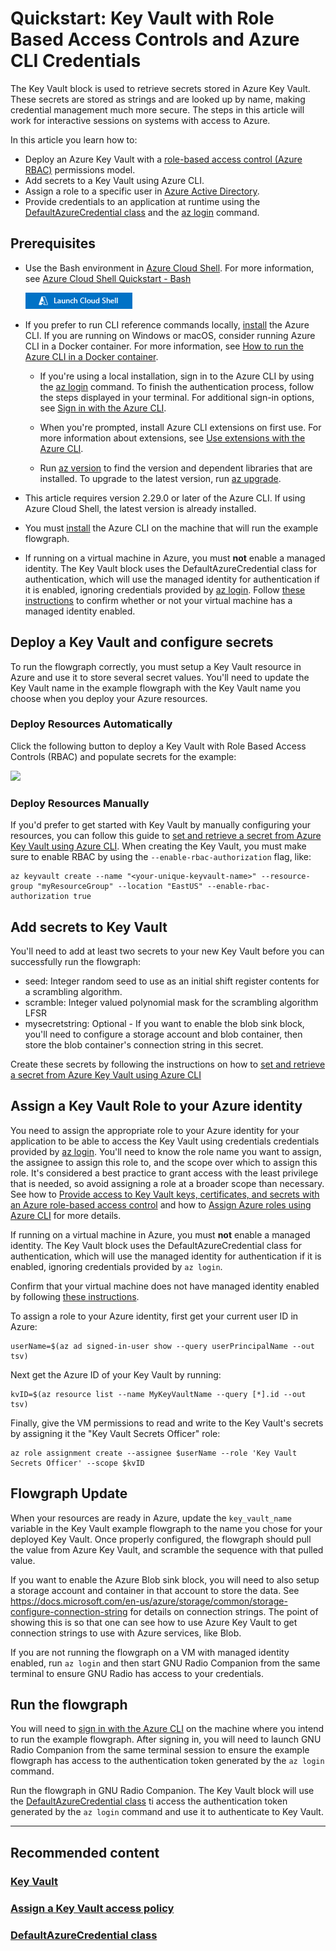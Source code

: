 # Quickstart: Key Vault with Role Based Access Controls and Azure CLI Credentials

The Key Vault block is used to retrieve secrets stored in Azure Key Vault. These secrets are stored as strings and are looked up by name, making credential management much more secure. The steps in this article will work for interactive sessions on
systems with access to Azure.


In this article you learn how to:
- Deploy an Azure Key Vault with a [role-based access control (Azure RBAC)](https://docs.microsoft.com/en-us/azure/role-based-access-control/overview) permissions model.
- Add secrets to a Key Vault using Azure CLI.
- Assign a role to a specific user in [Azure Active Directory](https://docs.microsoft.com/en-us/azure/active-directory/fundamentals/active-directory-whatis).
- Provide credentials to an application at runtime using the [DefaultAzureCredential class](https://docs.microsoft.com/en-us/dotnet/api/azure.identity.defaultazurecredential) and the [az login](https://docs.microsoft.com/en-us/cli/azure/reference-index#az_login) command.

## Prerequisites
- Use the Bash environment in [Azure Cloud Shell](https://docs.microsoft.com/en-us/azure/cloud-shell/quickstart).
For more information, see [Azure Cloud Shell Quickstart - Bash](https://docs.microsoft.com/en-us/azure/cloud-shell/quickstart)

    <a href="https://shell.azure.com"><img src="hdi-launch-cloud-shell.png"></a>

- If you prefer to run CLI reference commands locally, [install](https://docs.microsoft.com/en-us/cli/azure/install-azure-cli) the Azure CLI. If you are running on Windows or macOS, consider running Azure CLI in a Docker container. For more information, see [How to run the Azure CLI in a Docker container](https://docs.microsoft.com/en-us/cli/azure/run-azure-cli-docker).

    - If you're using a local installation, sign in to the Azure CLI by using the [az login](https://docs.microsoft.com/en-us/cli/azure/reference-index#az_login) command. To finish the authentication process, follow the steps displayed in your terminal. For additional sign-in options, see [Sign in with the Azure CLI](https://docs.microsoft.com/en-us/cli/azure/authenticate-azure-cli).

    - When you're prompted, install Azure CLI extensions on first use. For more information about extensions, see [Use extensions with the Azure CLI](https://docs.microsoft.com/en-us/cli/azure/azure-cli-extensions-overview).

    - Run [az version](https://docs.microsoft.com/en-us/cli/azure/reference-index?#az_version) to find the version and dependent libraries that are installed. To upgrade to the latest version, run [az upgrade](https://docs.microsoft.com/en-us/cli/azure/reference-index?#az_upgrade).

- This article requires version 2.29.0 or later of the Azure CLI. If using Azure Cloud Shell, the latest version is already installed.
- You must [install](https://docs.microsoft.com/en-us/cli/azure/install-azure-cli) the Azure CLI on the machine that will run the example flowgraph.
- If running on a virtual machine in Azure, you must **not** enable a managed identity. The Key Vault block uses the DefaultAzureCredential class for authentication, which will use the managed identity for authentication if it is enabled, ignoring credentials provided by [az login](https://docs.microsoft.com/en-us/cli/azure/reference-index#az_login). Follow [these instructions](managed_identity_cli_quickstart.md) to confirm whether or not your virtual machine has a managed identity enabled.

## Deploy a Key Vault and configure secrets
To run the flowgraph correctly, you must setup a Key Vault resource in Azure and use it to store several secret values. You'll need to update the Key Vault name in the example flowgraph with the Key Vault name you choose when you deploy your Azure resources.

### Deploy Resources Automatically
Click the following button to deploy a Key Vault with Role Based Access Controls (RBAC) and populate secrets for the example:

<a href="https://portal.azure.com/#create/Microsoft.Template/uri/https%3A%2F%2Fraw.githubusercontent.com%2Fmicrosoft%2Fazure-software-radio%2Fmain%2Fgr-azure-software-radio%2Fexamples%2Fkey_vault_example_resources.json" target="_blank"><img src="https://aka.ms/deploytoazurebutton"></a>

### Deploy Resources Manually
If you'd prefer to get started with Key Vault by manually configuring your resources, you can follow this guide to [set and retrieve a secret from Azure Key Vault using Azure CLI](https://docs.microsoft.com/en-us/azure/key-vault/secrets/quick-create-cli). When creating the Key Vault, you must make sure to enable RBAC by using the `--enable-rbac-authorization` flag, like:

```
az keyvault create --name "<your-unique-keyvault-name>" --resource-group "myResourceGroup" --location "EastUS" --enable-rbac-authorization true
```

## Add secrets to Key Vault
 You'll need to add at least two secrets to your new Key Vault before you can successfully run the flowgraph:

- seed: Integer random seed to use as an initial shift register contents for a scrambling algorithm.
- scramble: Integer valued polynomial mask for the scrambling algorithm LFSR
- mysecretstring: Optional - If you want to enable the blob sink block, you'll need to configure a storage account and blob container, then store the blob container's connection string in this secret.

Create these secrets by following the instructions on how to [set and retrieve a secret from Azure Key Vault using Azure CLI](https://docs.microsoft.com/en-us/azure/key-vault/secrets/quick-create-cli)

## Assign a Key Vault Role to your Azure identity
You need to assign the appropriate role to your Azure identity for your application to be able to access the Key Vault using credentials credentials provided by [az login](https://docs.microsoft.com/en-us/cli/azure/reference-index#az_login). You'll need to know the role name you want to assign, the assignee to assign this role to, and the scope over which to assign this role. It's considered a best practice to grant access with the least privilege that is needed, so avoid assigning a role at a broader scope than necessary. See how to [Provide access to Key Vault keys, certificates, and secrets with an Azure role-based access control](https://docs.microsoft.com/en-us/azure/key-vault/general/rbac-guide?tabs=azure-cli) and how to [Assign Azure roles using Azure CLI](https://docs.microsoft.com/en-us/azure/role-based-access-control/role-assignments-cli) for more details.

If running on a virtual machine in Azure, you must **not** enable a managed identity. The Key Vault block uses the DefaultAzureCredential class for authentication, which will use the managed identity for authentication if it is enabled, ignoring credentials provided by `az login`.

Confirm that your virtual machine does not have managed identity enabled by following [these instructions](managed_identity_cli_quickstart.md).

To assign a role to your Azure identity, first get your current user ID in Azure:
```
userName=$(az ad signed-in-user show --query userPrincipalName --out tsv)
```

Next get the Azure ID of your Key Vault by running:
```
kvID=$(az resource list --name MyKeyVaultName --query [*].id --out tsv)
```

Finally, give the VM permissions to read and write to the Key Vault's secrets by assigning it the "Key Vault Secrets Officer" role:
```
az role assignment create --assignee $userName --role 'Key Vault Secrets Officer' --scope $kvID
```

## Flowgraph Update
When your resources are ready in Azure, update the `key_vault_name` variable in the Key Vault example flowgraph to the name you chose for your
deployed Key Vault. Once properly configured, the flowgraph should pull the value from Azure Key Vault, and scramble the sequence with that pulled value.

If you want to enable the Azure Blob sink block, you will need to also setup a storage account and container in that account to store the data. See https://docs.microsoft.com/en-us/azure/storage/common/storage-configure-connection-string for details on connection strings. The point of showing this is so that one can see how to use Azure Key Vault to get connection strings to use with Azure services, like Blob.

If you are not running the flowgraph on a VM with managed identity enabled, run `az login` and then start GNU Radio Companion from the same terminal to ensure GNU Radio has access to your credentials.

## Run the flowgraph
You will need to [sign in with the Azure CLI](https://docs.microsoft.com/en-us/cli/azure/authenticate-azure-cli) on the
machine where you intend to run the example flowgraph. After signing in, you will need to launch GNU Radio Companion
from the same terminal session to ensure the example flowgraph has access to the authentication token generated by the
`az login` command.

Run the flowgraph in GNU Radio Companion. The Key Vault block will use the [DefaultAzureCredential class](https://docs.microsoft.com/en-us/dotnet/api/azure.identity) ti access the authentication token generated by the `az login` command and use it to authenticate to Key Vault.


----
## Recommended content

### [Key Vault](https://docs.microsoft.com/en-us/azure/key-vault/general/overview)
### [Assign a Key Vault access policy](https://docs.microsoft.com/en-us/azure/key-vault/general/assign-access-policy?tabs=azure-cli)
### [DefaultAzureCredential class](https://docs.microsoft.com/en-us/python/api/azure-identity/azure.identity.defaultazurecredential?view=azure-python)







